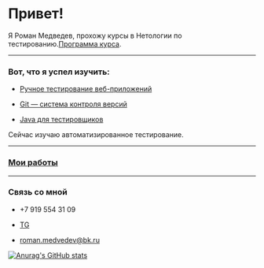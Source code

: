 # Привет!
Я Роман Медведев, прохожу курсы в Нетологии по тестированию.[Программа курса](https://netology.ru/programs/qa-middle#/lessons).
***
### Вот, что я успел изучить:

* [Ручное тестирование веб-приложений](https://drive.google.com/file/d/15Qj44OAhy159PKRVAJeruJ-D6UKCT8AB/view?usp=sharing)

* [Git — система контроля версий](https://drive.google.com/file/d/1jzpeY6Eso97nsLaQpe47vY6zTy86QCSu/view?usp=sharing)

* [Java для тестировщиков](https://drive.google.com/file/d/1LKID9Twtxnux1OMbEQjHID1WDydsTxQj/view?usp=sharing)

Сейчас изучаю автоматизированное тестирование.

***
### [Мои работы](https://github.com/RomanKZN?tab=repositories)

***


### Связь со мной

* +7 919 554 31 09

* [TG](https://t.me/Roman_Med)

 * <a href="mailto:roman.medvedev@bk.ru">roman.medvedev@bk.ru</a>


[![Anurag's GitHub stats](https://github-readme-stats.vercel.app/api?username=RomanKZN&show_icons=true)](https://github.com/anuraghazra/github-readme-stats)